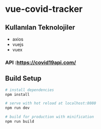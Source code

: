 # vue-covid-tracker


## Kullanılan Teknolojiler

- axios 
- vuejs 
- vuex

### API :https://covid19api.com/


## Build Setup

``` bash
# install dependencies
npm install

# serve with hot reload at localhost:8080
npm run dev

# build for production with minification
npm run build
```
